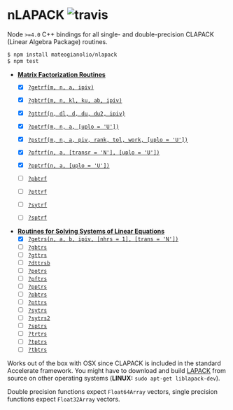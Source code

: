 # nLAPACK ![travis](https://img.shields.io/travis/mateogianolio/nlapack.svg)

Node `>=4.0` C++ bindings for all single- and double-precision CLAPACK (Linear Algebra Package) routines.

```bash
$ npm install mateogianolio/nlapack
$ npm test
```

* **[Matrix Factorization Routines](https://software.intel.com/en-us/node/468680)**
  - [x] [`?getrf(m, n, a, ipiv)`](https://software.intel.com/node/42740a2c-4898-4efa-88b9-94ca6eaac4db)
  - [x] [`?gbtrf(m, n, kl, ku, ab, ipiv)`](https://software.intel.com/node/045b7e16-b40d-4440-80fb-e0e406544c5d)
  - [x] [`?gttrf(n, dl, d, du, du2, ipiv)`](https://software.intel.com/node/20841474-62ac-440c-a4a6-4a750ebe3468)
  - [x] [`?potrf(m, n, a, [uplo = 'U'])`](https://software.intel.com/node/526c0ad5-b853-4aac-b27a-e631ee80f066)
  - [x] [`?pstrf(m, n, a, piv, rank, tol, work, [uplo = 'U'])`](https://software.intel.com/node/e061ee7e-9e3a-485f-bc08-6255ea926250)
  - [x] [`?pftrf(n, a, [transr = 'N'], [uplo = 'U'])`](https://software.intel.com/node/baf8fa42-4089-4a7f-b458-90579ef970f8)
  - [x] [`?pptrf(n, a, [uplo = 'U'])`](https://software.intel.com/node/a2934477-60d2-40b4-b07d-2ad982989c47)
  - [ ] [`?pbtrf`](https://software.intel.com/node/bc3b6a9a-6ac2-4054-aab1-f2cd32f1b051)
  - [ ] [`?pttrf`](https://software.intel.com/node/9ec992f0-6e90-4ae6-8a4e-b02976e4c06a)
  - [ ] [`?sytrf`](https://software.intel.com/node/3aae6840-280f-44c9-9865-38ad3a13285c)
  - [ ] [`?sptrf`](https://software.intel.com/node/944f7cc2-ee39-40e8-82e1-0adeca0dd455)


* **[Routines for Solving Systems of Linear Equations](https://software.intel.com/en-us/node/520891)**
  - [x] [`?getrs(n, a, b, ipiv, [nhrs = 1], [trans = 'N'])`](https://software.intel.com/en-us/node/520892#642A8C07-088C-408D-BC89-D0F2A6E75416)
  - [ ] [`?gbtrs`](https://software.intel.com/en-us/node/520893)
  - [ ] [`?gttrs`](https://software.intel.com/en-us/node/520894)
  - [ ] [`?dttrsb`](https://software.intel.com/en-us/node/520895)
  - [ ] [`?potrs`](https://software.intel.com/en-us/node/520896)
  - [ ] [`?pftrs`](https://software.intel.com/en-us/node/520897)
  - [ ] [`?pptrs`](https://software.intel.com/en-us/node/520898)
  - [ ] [`?pbtrs`](https://software.intel.com/en-us/node/520899)
  - [ ] [`?pttrs`](https://software.intel.com/en-us/node/520900)
  - [ ] [`?sytrs`](https://software.intel.com/en-us/node/520901)
  - [ ] [`?sytrs2`](https://software.intel.com/en-us/node/520903)
  - [ ] [`?sptrs`](https://software.intel.com/en-us/node/520905)
  - [ ] [`?trtrs`](https://software.intel.com/en-us/node/520907)
  - [ ] [`?tptrs`](https://software.intel.com/en-us/node/520908)
  - [ ] [`?tbtrs`](https://software.intel.com/en-us/node/520909)

Works out of the box with OSX since CLAPACK is included in the standard Accelerate framework. You might have to download and build [LAPACK](http://www.netlib.org/lapack/#_lapack_version_3_6_0) from source on other operating systems (**LINUX:** `sudo apt-get liblapack-dev`).

Double precision functions expect `Float64Array` vectors, single precision functions expect `Float32Array` vectors.

